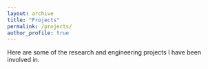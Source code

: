 ```yaml
---
layout: archive
title: "Projects"
permalink: /projects/
author_profile: true
---
```


Here are some of the research and engineering projects I have been involved in.
